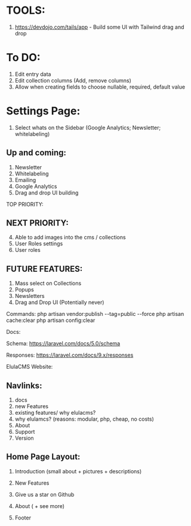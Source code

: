 # TOOLS:

1.  https://devdojo.com/tails/app - Build some UI with Tailwind drag and drop

# To DO:

1. Edit entry data
2. Edit collection columns (Add, remove columns)
3. Allow when creating fields to choose nullable, required, default value

# Settings Page:

1. Select whats on the Sidebar (Google Analytics; Newsletter; whitelabeling)

## Up and coming:

1. Newsletter
2. Whitelabeling
3. Emailing
4. Google Analytics
5. Drag and drop UI building

TOP PRIORITY:

## NEXT PRIORITY:

4. Able to add images into the cms / collections
5. User Roles settings
6. User roles

## FUTURE FEATURES:

1. Mass select on Collections
2. Popups
3. Newsletters
4. Drag and Drop UI (Potentially never)

Commands:
php artisan vendor:publish --tag=public --force
php artisan cache:clear
php artisan config:clear

Docs:

Schema:
https://laravel.com/docs/5.0/schema

Responses:
https://laravel.com/docs/9.x/responses

ElulaCMS Website:

## Navlinks:

1. docs
2. new Features
3. existing features/ why elulacms?
4. why elulamcs? (reasons: modular, php, cheap, no costs)
5. About
6. Support
7. Version

## Home Page Layout:

1. Introduction (small about + pictures + descriptions)

2. New Features

3. Give us a star on Github

4. About ( + see more)

5. Footer
